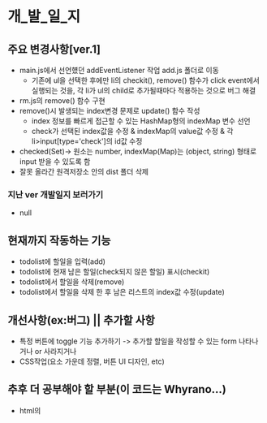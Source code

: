 # 개_발_일_지
## 주요 변경사항[ver.1]
* main.js에서 선언헀던 addEventListener 작업 add.js 폴더로 이동
    * 기존에 ul을 선택한 후에만 li의 checkit(), remove() 함수가 click event에서 실행되는 것을, 각 li가 ul의 child로 추가될때마다 적용하는 것으로 버그 해결
* rm.js의 remove() 함수 구현
* remove()시 발생되는 index변경 문제로 update() 함수 작성 
    * index 정보를 빠르게 접근할 수 있는 HashMap형의 indexMap 변수 선언
    * check가 선택된 index값을 수정 & indexMap의 value값 수정 & 각 li>input[type='check']의 id값 수정
* checked(Set)-> 원소는 number, indexMap(Map)는 (object, string) 형태로 input 받을 수 있도록 함
* 잘못 올라간 원격저장소 안의 dist 폴더 삭제

### 지난 ver 개발일지 보러가기
* null

## 현재까지 작동하는 기능
* todolist에 할일을 입력(add)
* todolist에 현재 남은 할일(check되지 않은 할일) 표시(checkit)
* todolist에서 할일을 삭제(remove)
* todolist에서 할일을 삭제 한 후 남은 리스트의 index값 수정(update)

## 개선사항(ex:버그) || 추가할 사항
* 특정 버튼에 toggle 기능 추가하기 -> 추가할 할일을 작성할 수 있는 form 나타나거나 or 사라지거나
* CSS작업(요소 가운데 정렬, 버튼 UI 디자인, etc)

## 추후 더 공부해야 할 부분(이 코드는 Whyrano...)
* html의 <script>의 type 속성값 text/javascript 와 module의 차이는 무엇인가?
* 왜 Typescript에서 <HTMLInputElement>의 기능은 무엇인가?
